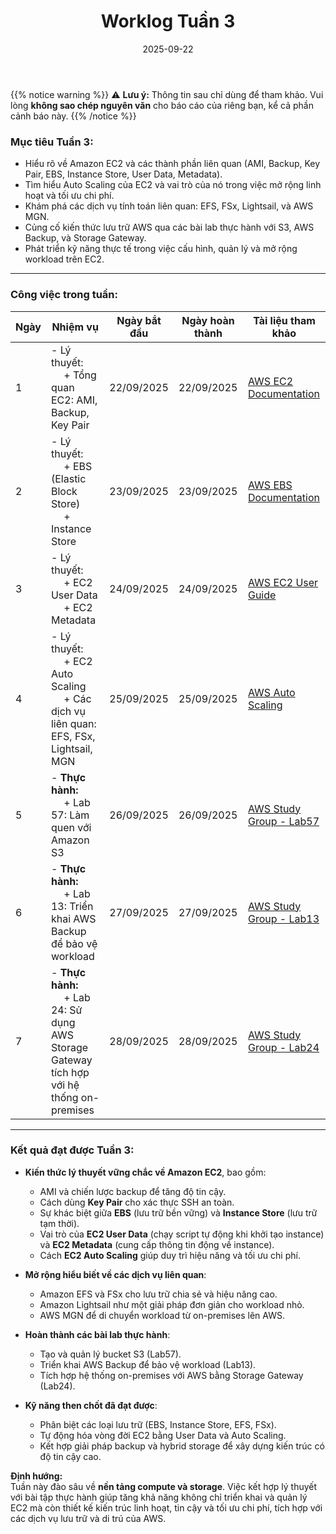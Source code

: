 ﻿---
title: "Worklog Tuần 3"
date: 2025-09-22
weight: 1
chapter: false
pre: " <b> 1.3. </b> "
---
{{% notice warning %}}
⚠️ **Lưu ý:** Thông tin sau chỉ dùng để tham khảo. Vui lòng **không sao chép nguyên văn** cho báo cáo của riêng bạn, kể cả phần cảnh báo này.
{{% /notice %}}

### Mục tiêu Tuần 3:

* Hiểu rõ về Amazon EC2 và các thành phần liên quan (AMI, Backup, Key Pair, EBS, Instance Store, User Data, Metadata).
* Tìm hiểu Auto Scaling của EC2 và vai trò của nó trong việc mở rộng linh hoạt và tối ưu chi phí.
* Khám phá các dịch vụ tính toán liên quan: EFS, FSx, Lightsail, và AWS MGN.
* Củng cố kiến thức lưu trữ AWS qua các bài lab thực hành với S3, AWS Backup, và Storage Gateway.
* Phát triển kỹ năng thực tế trong việc cấu hình, quản lý và mở rộng workload trên EC2.

---

### Công việc trong tuần:

| Ngày | Nhiệm vụ                                                                                                           | Ngày bắt đầu | Ngày hoàn thành | Tài liệu tham khảo                                                                 |
| ---- | ------------------------------------------------------------------------------------------------------------------ | ------------ | ---------------- | --------------------------------------------------------------------------------- |
| 1    | - Lý thuyết: <br>&emsp; + Tổng quan EC2: AMI, Backup, Key Pair                                                     | 22/09/2025   | 22/09/2025       | [AWS EC2 Documentation](https://docs.aws.amazon.com/ec2/)                          |
| 2    | - Lý thuyết: <br>&emsp; + EBS (Elastic Block Store) <br>&emsp; + Instance Store                                    | 23/09/2025   | 23/09/2025       | [AWS EBS Documentation](https://docs.aws.amazon.com/ebs/)                          |
| 3    | - Lý thuyết: <br>&emsp; + EC2 User Data <br>&emsp; + EC2 Metadata                                                  | 24/09/2025   | 24/09/2025       | [AWS EC2 User Guide](https://docs.aws.amazon.com/AWSEC2/latest/UserGuide/)         |
| 4    | - Lý thuyết: <br>&emsp; + EC2 Auto Scaling <br>&emsp; + Các dịch vụ liên quan: EFS, FSx, Lightsail, MGN            | 25/09/2025   | 25/09/2025       | [AWS Auto Scaling](https://docs.aws.amazon.com/autoscaling/)                       |
| 5    | - **Thực hành:** <br>&emsp; + Lab 57: Làm quen với Amazon S3                                                       | 26/09/2025   | 26/09/2025       | [AWS Study Group - Lab57](https://000057.awsstudygroup.com/)                       |
| 6    | - **Thực hành:** <br>&emsp; + Lab 13: Triển khai AWS Backup để bảo vệ workload                                     | 27/09/2025   | 27/09/2025       | [AWS Study Group - Lab13](https://000013.awsstudygroup.com/)                       |
| 7    | - **Thực hành:** <br>&emsp; + Lab 24: Sử dụng AWS Storage Gateway tích hợp với hệ thống on-premises                | 28/09/2025   | 28/09/2025       | [AWS Study Group - Lab24](https://000024.awsstudygroup.com/)                       |

---

### Kết quả đạt được Tuần 3:

* **Kiến thức lý thuyết vững chắc về Amazon EC2**, bao gồm:
  * AMI và chiến lược backup để tăng độ tin cậy.
  * Cách dùng **Key Pair** cho xác thực SSH an toàn.
  * Sự khác biệt giữa **EBS** (lưu trữ bền vững) và **Instance Store** (lưu trữ tạm thời).
  * Vai trò của **EC2 User Data** (chạy script tự động khi khởi tạo instance) và **EC2 Metadata** (cung cấp thông tin động về instance).
  * Cách **EC2 Auto Scaling** giúp duy trì hiệu năng và tối ưu chi phí.

* **Mở rộng hiểu biết về các dịch vụ liên quan**:
  * Amazon EFS và FSx cho lưu trữ chia sẻ và hiệu năng cao.
  * Amazon Lightsail như một giải pháp đơn giản cho workload nhỏ.
  * AWS MGN để di chuyển workload từ on-premises lên AWS.

* **Hoàn thành các bài lab thực hành**:
  * Tạo và quản lý bucket S3 (Lab57).
  * Triển khai AWS Backup để bảo vệ workload (Lab13).
  * Tích hợp hệ thống on-premises với AWS bằng Storage Gateway (Lab24).

* **Kỹ năng then chốt đã đạt được**:
  * Phân biệt các loại lưu trữ (EBS, Instance Store, EFS, FSx).
  * Tự động hóa vòng đời EC2 bằng User Data và Auto Scaling.
  * Kết hợp giải pháp backup và hybrid storage để xây dựng kiến trúc có độ tin cậy cao.

**Định hướng:**  
Tuần này đào sâu về **nền tảng compute và storage**. Việc kết hợp lý thuyết với bài tập thực hành giúp tăng khả năng không chỉ triển khai và quản lý EC2 mà còn thiết kế kiến trúc linh hoạt, tin cậy và tối ưu chi phí, tích hợp với các dịch vụ lưu trữ và di trú của AWS.
